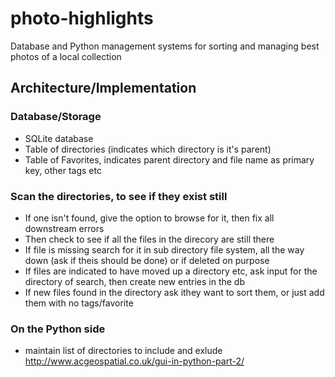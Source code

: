 # photo-highlights
Database and Python management systems for sorting and managing best photos of a local collection


## Architecture/Implementation
### Database/Storage
- SQLite database
- Table of directories (indicates which directory is it's parent)
- Table of Favorites, indicates parent directory and file name as primary key, other tags etc

### Scan the directories, to see if they exist still
- If one isn't found, give the option to browse for it, then fix all downstream errors
- Then check to see if all the files in the direcory are still there
- If file is missing search for it in sub directory file system, all the way down (ask if theis should be done) or if deleted on purpose
- If files are indicated to have moved up a directory etc, ask input for the directory of search, then create new entries in the db
- If new files found in the directory ask ithey want to sort them, or just add them with no tags/favorite

### On the Python side
- maintain list of directories to include and exlude
http://www.acgeospatial.co.uk/gui-in-python-part-2/
